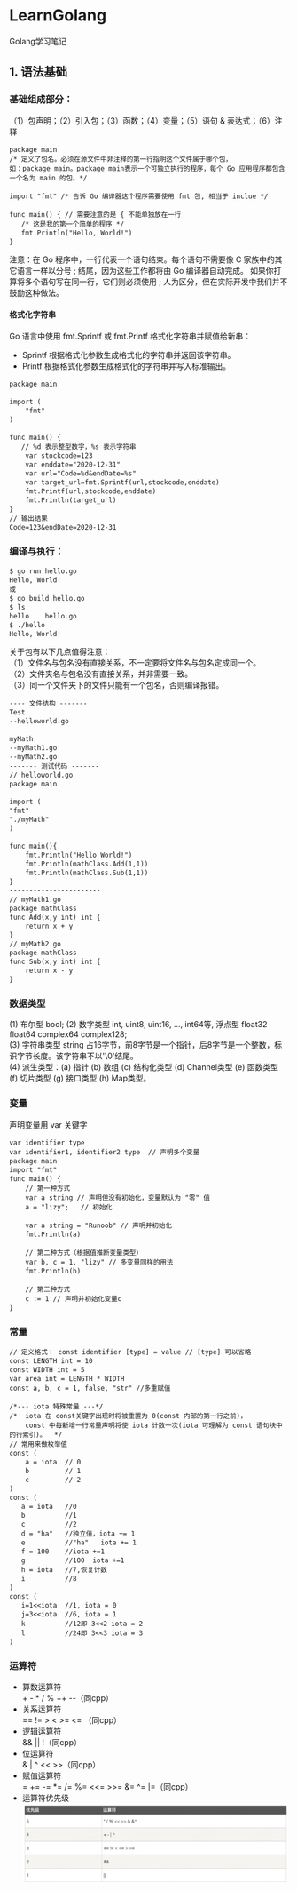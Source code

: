 # LearnGolang
Golang学习笔记
## 1. 语法基础
### 基础组成部分：  
（1）包声明；（2）引入包；（3）函数；（4）变量；（5）语句 & 表达式；（6）注释  
```
package main
/* 定义了包名。必须在源文件中非注释的第一行指明这个文件属于哪个包，
如：package main。package main表示一个可独立执行的程序，每个 Go 应用程序都包含一个名为 main 的包。*/

import "fmt" /* 告诉 Go 编译器这个程序需要使用 fmt 包, 相当于 inclue */

func main() { // 需要注意的是 { 不能单独放在一行
   /* 这是我的第一个简单的程序 */
   fmt.Println("Hello, World!")
}
```
注意：在 Go 程序中，一行代表一个语句结束。每个语句不需要像 C 家族中的其它语言一样以分号 ; 结尾，因为这些工作都将由 Go 编译器自动完成。
如果你打算将多个语句写在同一行，它们则必须使用 ; 人为区分，但在实际开发中我们并不鼓励这种做法。  
#### 格式化字符串
Go 语言中使用 fmt.Sprintf 或 fmt.Printf 格式化字符串并赋值给新串：  
* Sprintf 根据格式化参数生成格式化的字符串并返回该字符串。
* Printf 根据格式化参数生成格式化的字符串并写入标准输出。
```
package main

import (
    "fmt"
)

func main() {
   // %d 表示整型数字，%s 表示字符串
    var stockcode=123
    var enddate="2020-12-31"
    var url="Code=%d&endDate=%s"
    var target_url=fmt.Sprintf(url,stockcode,enddate)
    fmt.Printf(url,stockcode,enddate)
    fmt.Println(target_url)
}
// 输出结果
Code=123&endDate=2020-12-31
```
### 编译与执行：  
```
$ go run hello.go
Hello, World!
或
$ go build hello.go 
$ ls
hello    hello.go
$ ./hello 
Hello, World!
```
关于包有以下几点值得注意：  
（1）文件名与包名没有直接关系，不一定要将文件名与包名定成同一个。  
（2）文件夹名与包名没有直接关系，并非需要一致。  
（3）同一个文件夹下的文件只能有一个包名，否则编译报错。  
```
---- 文件结构 -------
Test
--helloworld.go

myMath
--myMath1.go
--myMath2.go
------- 测试代码 -------
// helloworld.go
package main

import (
"fmt"
"./myMath"
)

func main(){
    fmt.Println("Hello World!")
    fmt.Println(mathClass.Add(1,1))
    fmt.Println(mathClass.Sub(1,1))
}
-----------------------
// myMath1.go
package mathClass
func Add(x,y int) int {
    return x + y
}
// myMath2.go
package mathClass
func Sub(x,y int) int {
    return x - y
}
```
### 数据类型
(1) 布尔型 bool; (2) 数字类型 int, uint8, uint16, ..., int64等, 浮点型 float32 float64 complex64 complex128;  
(3) 字符串类型 string 占16字节，前8字节是一个指针，后8字节是一个整数，标识字节长度。该字符串不以'\0'结尾。  
(4) 派生类型：(a) 指针 (b) 数组 (c) 结构化类型 (d) Channel类型 (e) 函数类型 (f) 切片类型 (g) 接口类型 (h) Map类型。
### 变量
声明变量用 var 关键字  
```
var identifier type
var identifier1, identifier2 type  // 声明多个变量
package main
import "fmt"
func main() {
    // 第一种方式
    var a string // 声明但没有初始化，变量默认为 "零" 值
    a = "lizy";   // 初始化

    var a string = "Runoob" // 声明并初始化
    fmt.Println(a)

    // 第二种方式（根据值推断变量类型）
    var b, c = 1, "lizy" // 多变量同样的用法
    fmt.Println(b)

    // 第三种方式
    c := 1 // 声明并初始化变量c
}
```
### 常量
```
// 定义格式： const identifier [type] = value // [type] 可以省略
const LENGTH int = 10
const WIDTH int = 5  
var area int = LENGTH * WIDTH
const a, b, c = 1, false, "str" //多重赋值

/*--- iota 特殊常量 ---*/
/*  iota 在 const关键字出现时将被重置为 0(const 内部的第一行之前)，
    const 中每新增一行常量声明将使 iota 计数一次(iota 可理解为 const 语句块中的行索引)。  */
// 常用来做枚举值
const (
    a = iota  // 0
    b         // 1
    c         // 2
)
const (
   a = iota   //0
   b          //1
   c          //2
   d = "ha"   //独立值，iota += 1
   e          //"ha"   iota += 1
   f = 100    //iota +=1
   g          //100  iota +=1
   h = iota   //7,恢复计数
   i          //8
)
const (
   i=1<<iota  //1, iota = 0
   j=3<<iota  //6, iota = 1 
   k          //12即 3<<2 iota = 2 
   l          //24即 3<<3 iota = 3 
)
```
### 运算符
* 算数运算符  
  \+ \- \* / % ++ --（同cpp）
* 关系运算符  
  == != > < >= <= （同cpp）
* 逻辑运算符  
  && || !（同cpp）
* 位运算符  
  & | ^ << >>（同cpp）
* 赋值运算符  
  = += -= \*= /= %= <<= >>= &= ^= |=（同cpp）
* 运算符优先级
![image-1](https://github.com/lizyzzz/LearnGolang/blob/main/images/1.png)





